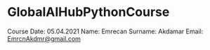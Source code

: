 # GlobalAIHubPythonCourse
Course Date: 05.04.2021
Name: Emrecan
Surname: Akdamar
Email: EmrcnAkdmr@gmail.com
